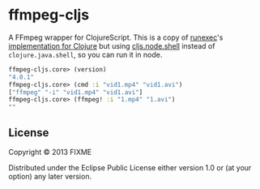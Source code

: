 # ffmpeg-cljs

A FFmpeg wrapper for ClojureScript. This is a copy of 
[runexec](https://github.com/runexec)'s 
[implementation for Clojure](https://github.com/runexec/ffmpeg-clj) but
using [cljs.node.shell](https://github.com/bolasblack/cljs.nodejs.shell)
instead of `clojure.java.shell`, so you can run it in node.

```clojure
ffmpeg-cljs.core> (version)
"4.0.1"
ffmpeg-cljs.core> (cmd :i "vid1.mp4" "vid1.avi")
["ffmpeg" "-i" "vid1.mp4" "vid1.avi"]
ffmpeg-cljs.core> (ffmpeg! :i "1.mp4" "1.avi")
""
```
## License

Copyright © 2013 FIXME

Distributed under the Eclipse Public License either version 1.0 or (at
your option) any later version.